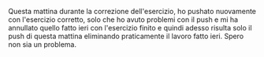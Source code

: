 Questa mattina durante la correzione dell'esercizio, ho pushato nuovamente  con l'esercizio corretto, solo che ho avuto problemi con il push e mi ha annullato quello fatto ieri con l'esercizio finito e quindi adesso risulta solo il push di questa mattina eliminando praticamente il lavoro fatto ieri. Spero non sia un problema.
